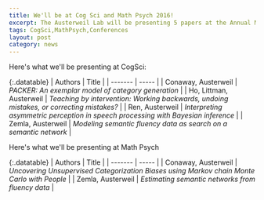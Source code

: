 ```yaml
---
title: We'll be at Cog Sci and Math Psych 2016!
excerpt: The Austerweil Lab will be presenting 5 papers at the Annual Meeting of the Cognitive Science Society (3 talks, 2 posters) and will be presenting one talk at the Annual Meeting of the Society for Mathematical Psychology.
tags: CogSci,MathPsych,Conferences
layout: post
category: news
---
```


Here's what we'll be presenting at CogSci:

{:.datatable}
| Authors | Title | 
| ------- | ----- |
| Conaway, Austerweil |  _PACKER: An exemplar model of category generation_ |
| Ho, Littman, Austerweil | _Teaching by intervention: Working backwards, undoing mistakes, or correcting mistakes?_ | 
| Ren, Austerweil | _Interpreting asymmetric perception in speech processing with Bayesian inference_ | 
| Zemla, Austerweil | _Modeling semantic fluency data as search on a semantic network_ |


Here's what we'll be presenting at Math Psych

{:.datatable}
| Authors | Title | 
| ------- | ----- |
| Conaway, Austerweil |  _Uncovering Unsupervised Categorization Biases using Markov chain Monte Carlo with People_ |
| Zemla, Austerweil | _Estimating semantic networks from fluency data_ |
